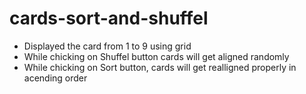 # cards-sort-and-shuffel
 - Displayed the card from 1 to 9 using grid
 - While chicking on Shuffel button cards will get aligned randomly
 - While chicking on Sort button, cards will get realligned properly in acending order
